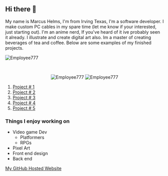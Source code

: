 ## Hi there 👋

<p>My name is Marcus Helms, I'm from Irving Texas, I'm a software developer. I make custom PC cables in my spare time (let me know if your interested, just starting out). I'm an anime nerd, If you've heard of it ive probably seen it already. I illustrate and create digital art also. Im a master of creating beverages of tea and coffee. Below are some examples of my finished projects.</p>

<p align="left"> <img src="https://komarev.com/ghpvc/?username=Employee777" alt="Employee777" /> </p>


<br>

<p align="center">
<img src="https://github-readme-stats.vercel.app/api/top-langs/?username=Employee777&layout=compact&hide=html" alt="Employee777" />

<img src="https://github-readme-stats.vercel.app/api?username=Employee777&show_icons=true" alt="Employee777" />
</p>

1. [Project # 1](https://employee777.github.io/)
2. [Project # 2](https://employee777.github.io/)
3. [Project # 3](https://employee777.github.io/)
4. [Project # 4](https://employee777.github.io/)
5. [Project # 5](https://employee777.github.io/)

### Things I enjoy working on
* Video game Dev
  * Platformers 
  * RPGs
* Pixel Art
* Front end design
* Back end
  



[My GitHub Hosted Website](https://employee777.github.io/)

